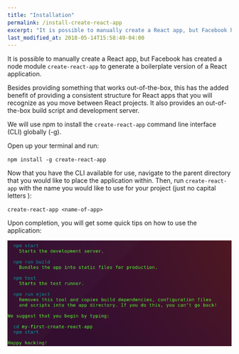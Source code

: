 ```yaml
---
title: "Installation"
permalink: /install-create-react-app
excerpt: "It is possible to manually create a React app, but Facebook has created a node module create-react-app to generate a boilerplate version of a React application."
last_modified_at: 2018-05-14T15:58:49-04:00
---
```


It is possible to manually create a React app, but Facebook has created a node module `create-react-app` to generate a boilerplate version of a React application.

Besides providing something that works out-of-the-box, this has the added benefit of providing a consistent structure for React apps that you will recognize as you move between React projects. It also provides an out-of-the-box build script and development server.

We will use npm to install the `create-react-app` command line interface (CLI) globally (-g).

Open up your terminal and run:

```
npm install -g create-react-app
```

Now that you have the CLI available for use, navigate to the parent directory that you would like to place the application within. Then, run `create-react-app` with the name you would like to use for your project (just no capital letters ):

```
create-react-app <name-of-app>
```

Upon completion, you will get some quick tips on how to use the application:

![Install Create React App](/assets/images/install-create-react-app.png)